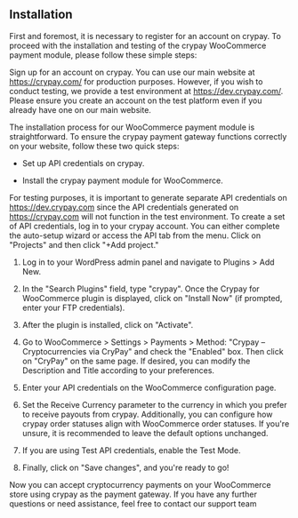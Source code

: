## Installation
First and foremost, it is necessary to register for an account on crypay. To proceed with the installation and testing of the crypay WooCommerce payment module, please follow these simple steps:

Sign up for an account on crypay. You can use our main website at https://crypay.com/ for production purposes. However, if you wish to conduct testing, we provide a test environment at https://dev.crypay.com/. Please ensure you create an account on the test platform even if you already have one on our main website.

The installation process for our WooCommerce payment module is straightforward. To ensure the crypay payment gateway functions correctly on your website, follow these two quick steps:

* Set up API credentials on crypay.

* Install the crypay payment module for WooCommerce.

For testing purposes, it is important to generate separate API credentials on https://dev.crypay.com since the API credentials generated on https://crypay.com will not function in the test environment. To create a set of API credentials, log in to your crypay account. You can either complete the auto-setup wizard or access the API tab from the menu. Click on "Projects" and then click "+Add project."

1. Log in to your WordPress admin panel and navigate to Plugins > Add New.

2. In the "Search Plugins" field, type "crypay". Once the Crypay for WooCommerce plugin is displayed, click on "Install Now" (if prompted, enter your FTP credentials).

3. After the plugin is installed, click on "Activate".

4. Go to WooCommerce > Settings > Payments > Method: "Crypay – Cryptocurrencies via CryPay" and check the "Enabled" box. Then click on "CryPay" on the same page. If desired, you can modify the Description and Title according to your preferences.

5. Enter your API credentials on the WooCommerce configuration page.

6. Set the Receive Currency parameter to the currency in which you prefer to receive payouts from crypay. Additionally, you can configure how crypay order statuses align with WooCommerce order statuses. If you're unsure, it is recommended to leave the default options unchanged.

7. If you are using Test API credentials, enable the Test Mode.

8. Finally, click on "Save changes", and you're ready to go!

Now you can accept cryptocurrency payments on your WooCommerce store using crypay as the payment gateway. If you have any further questions or need assistance, feel free to contact our support team
